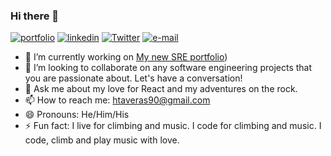 <!-- <img align="right" src="https://github-readme-stats.vercel.app/api?username=honoriotaveras&show_icons=true&theme=radical"> -->

### Hi there 👋
[![portfolio](https://img.shields.io/static/v1?label=portfolio&message=%20&color=800080&logo=&style=flat-square&logoColor=white)](https://www.honoriotaveras.com)
[![linkedin](https://img.shields.io/static/v1?label=linkedin&message=%20&color=ffa500&logo=&style=flat-square&logoColor=white)](https://www.linkedin.com/in/honorio-taveras/)
[![Twitter](https://img.shields.io/static/v1?label=Twitter&message=%20&color=1b81c1&logo=Twitter&style=flat-square&logoColor=white)](https://twitter.com/TaverasHonorio)
[![e-mail](https://img.shields.io/static/v1?label=e-mail&message=%20&color=ff0000&logo=gmail&style=flat-square&logoColor=white)](mailto:htaveras90@gmail.com)

<!--
**HonorioTaveras/HonorioTaveras** is a ✨ _special_ ✨ repository because its `README.md` (this file) appears on your GitHub profile.
-->

- 🔭 I’m currently working on [My new SRE portfolio](https://github.com/HonorioTaveras/sre-portfolio))
- 👯 I’m looking to collaborate on any software engineering projects that you are passionate about. Let's have a conversation!
- 💬 Ask me about my love for React and my adventures on the rock.
- 📫 How to reach me: htaveras90@gmail.com
- 😄 Pronouns: He/Him/His
- ⚡ Fun fact: I live for climbing and music. I code for climbing and music. I code, climb and play music with love.
